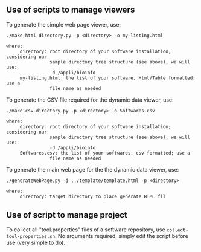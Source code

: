 ## Use of scripts to manage viewers

To generate the simple web page viewer, use:

```
./make-html-directory.py -p <directory> -o my-listing.html

where:
     directory: root directory of your software installation; considering our
                sample directory tree structure (see above), we will use:
                -d /appli/bioinfo
     my-listing.html: the list of your software, Html/Table formatted; use a
                file name as needed
```
To generate the CSV file required for the dynamic data viewer, use:

```
./make-csv-directory.py -p <directory> -o Softwares.csv

where:
     directory: root directory of your software installation; considering our
                sample directory tree structure (see above), we will use:
                -d /appli/bioinfo
     Softwares.csv: the list of your softwares, csv formatted; use a
                file name as needed
```
To generate the main web page for the the dynamic data viewer, use:

```
./generateWebPage.py -i ../template/template.html -p <directory>

where:
     directory: target directory to place generate HTML fil
```

## Use of script to manage project

To collect all "tool.properties" files of a software repository, use `collect-tool-properties.sh`. No arguments required, simply edit the script before use (very simple to do).


